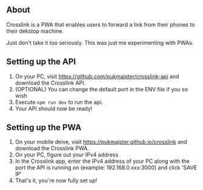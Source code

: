 ## About

Crosslink is a PWA that enables users to forward a link from their phones to their dekstop machine.

Just don't take it too seriously. This was just me experimenting with PWAs.

## Setting up the API

1. On your PC, visit https://github.com/pukmajster/crosslink-api and download the Crosslink API.
3. (OPTIONAL) You can change the default port in the ENV file if you so wish
4. Execute ```npm run dev``` to run the api. 
5. Your API should now be ready!

## Setting up the PWA
1. On your mobile deive, visit https://pukmajster.github.io/crosslink and download the Crosslink PWA.
2. On your PC, figure out your IPv4 address
3. In the Crosslink app, enter the IPv4 address of your PC along with the port the API is running on (example: 192.168.0.xxx:3000) and click 'SAVE IP'
5. That's it, you're now fully set up!
